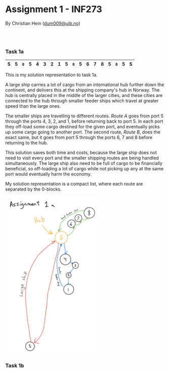 # Assignment 1 - INF273
By Christian Hein (dum009@uib.no)

<br><br>


### Task 1a


| S | 5 | `0` | 5 | 4 | 3 | 2 | 1 | 5 | `0` | 5 | 6 | 7 | 8 | 5 | `0` | 5 | S |
|:-:|:-:|:-:|:-:|:-:|:-:|:-:|:-:|:-:|:-:|:-:|:-:|:-:|:-:|:-:|:-:|:-:|:-:|


This is my solution representation to task 1a. 

A large ship carries a lot of cargo from an international hub further down the continent, and delivers this at the shipping company's hub in Norway. The hub is centrally placed in the middle of the larger cities, and these cities are connected to the hub through smaller feeder ships which travel at greater speed than the large ones. 

The smaller ships are travelling to different routes. *Route A* goes from port 5 through the ports 4, 3, 2, and 1, before returning back to port 5. In each port they off-load some cargo destined for the given port, and eventually picks up some cargo going to another port. The second route, *Route B*, does the exact same, but it goes from port 5 through the ports 6, 7 and 8 before returning to the hub.

This solution saves both time and costs, because the large ship does not need to visit every port and the smaller shipping routes are being handled simultaneously. The large ship also need to be full of cargo to be financially beneficial, so off-loading a lot of cargo while not picking up any at the same port would eventually harm the economy.

My solution representation is a compact list, where each route are separated by the 0-blocks. 

<img src=../assets/assignment1a_map.png height="500"/>

### Task 1b

